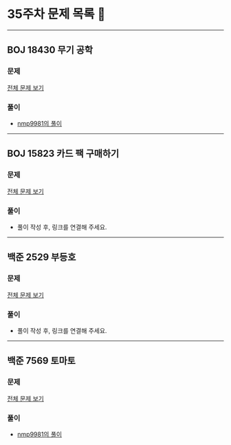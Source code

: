 # 35주차 문제 목록 📝
___
## BOJ 18430 무기 공학
### 문제
[전체 문제 보기](https://www.acmicpc.net/problem/18430)

### 풀이
- [nmp9981의 풀이](https://blog.naver.com/tybnasgo/222798554870)
___
## BOJ 15823 카드 팩 구매하기
### 문제
[전체 문제 보기](https://www.acmicpc.net/problem/15823)

### 풀이
- 풀이 작성 후, 링크를 연결해 주세요.
___
## 백준 2529 부등호
### 문제
[전체 문제 보기](https://www.acmicpc.net/problem/2529)

### 풀이
- 풀이 작성 후, 링크를 연결해 주세요.
___

## 백준 7569 토마토
### 문제
[전체 문제 보기](https://www.acmicpc.net/problem/7569)

### 풀이
- [nmp9981의 풀이](https://blog.naver.com/tybnasgo/222800211112)
